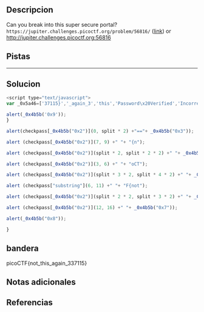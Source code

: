 ## Descripcion
Can you break into this super secure portal? `https://jupiter.challenges.picoctf.org/problem/56816/` ([link](https://jupiter.challenges.picoctf.org/problem/56816/)) or http://jupiter.challenges.picoctf.org:56816
## Pistas 
****** 
## Solucion
```js
<script type="text/javascript">
var _0x5a46=['37115}','_again_3','this','Password\x20Verified','Incorrect\x20password','getElementById','value','substring','picoCTF{','not_this'];(function(_0x4bd822,_0x2bd6f7){var _0xb4bdb3=function(_0x1d68f6){while(--_0x1d68f6){_0x4bd822['push'](_0x4bd822['shift']());}};_0xb4bdb3(++_0x2bd6f7);}(_0x5a46,0x1b3));var _0x4b5b=function(_0x2d8f05,_0x4b81bb){_0x2d8f05=_0x2d8f05-0x0;var _0x4d74cb=_0x5a46[_0x2d8f05];return _0x4d74cb;};function verify(){checkpass=document[_0x4b5b('0x0')]('pass')[_0x4b5b('0x1')];split=0x4;if(checkpass[_0x4b5b('0x2')](0x0,split*0x2)==_0x4b5b('0x3')){if(checkpass[_0x4b5b('0x2')](0x7,0x9)=='{n'){if(checkpass[_0x4b5b('0x2')](split*0x2,split*0x2*0x2)==_0x4b5b('0x4')){if(checkpass[_0x4b5b('0x2')](0x3,0x6)=='oCT'){if(checkpass[_0x4b5b('0x2')](split*0x3*0x2,split*0x4*0x2)==_0x4b5b('0x5')){if(checkpass['substring'](0x6,0xb)=='F{not'){if(checkpass[_0x4b5b('0x2')](split*0x2*0x2,split*0x3*0x2)==_0x4b5b('0x6')){if(checkpass[_0x4b5b('0x2')](0xc,0x10)==_0x4b5b('0x7')){alert(_0x4b5b('0x8'));}}}}}}}}else{

alert(_0x4b5b('0x9'));
}

alert(checkpass[_0x4b5b("0x2")](0, split * 2) +"=="+ _0x4b5b("0x3"));

alert (checkpass[_0x4b5b("0x2")](7, 9) +" "+ "{n");

alert (checkpass[_0x4b5b("0x2")](split * 2, split * 2 * 2) +" "+ _0x4b5b("0x4"));

alert (checkpass[_0x4b5b("0x2")](3, 6) +" "+ "oCT");

alert (checkpass[_0x4b5b("0x2")](split * 3 * 2, split * 4 * 2) +" "+ _0x4b5b("0x5"));

alert (checkpass["substring"](6, 11) +" "+ "F{not");

alert (checkpass[_0x4b5b("0x2")](split * 2 * 2, split * 3 * 2) +" "+ _0x4b5b("0x6"));

alert (checkpass[_0x4b5b("0x2")](12, 16) +" "+ _0x4b5b("0x7"));

alert(_0x4b5b("0x8"));

}
```
## bandera
picoCTF{not_this_again_337115}

## Notas adicionales 

## Referencias
